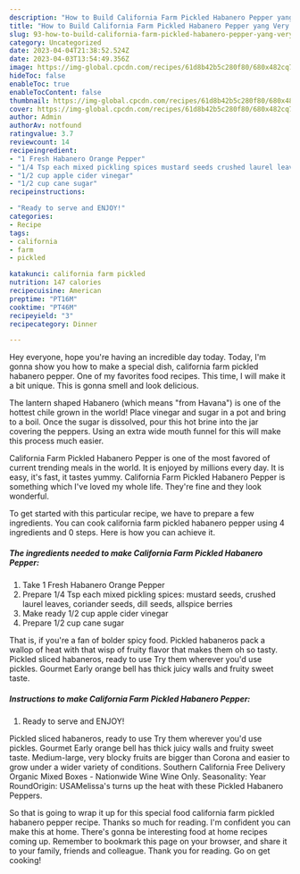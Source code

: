 ```yaml
---
description: "How to Build California Farm Pickled Habanero Pepper yang Very Delicious}"
title: "How to Build California Farm Pickled Habanero Pepper yang Very Delicious}"
slug: 93-how-to-build-california-farm-pickled-habanero-pepper-yang-very-delicious
category: Uncategorized
date: 2023-04-04T21:38:52.524Z
date: 2023-04-03T13:54:49.356Z
image: https://img-global.cpcdn.com/recipes/61d8b42b5c280f80/680x482cq70/california-farm-pickled-habanero-pepper-recipe-main-photo.jpg
hideToc: false
enableToc: true
enableTocContent: false
thumbnail: https://img-global.cpcdn.com/recipes/61d8b42b5c280f80/680x482cq70/california-farm-pickled-habanero-pepper-recipe-main-photo.jpg
cover: https://img-global.cpcdn.com/recipes/61d8b42b5c280f80/680x482cq70/california-farm-pickled-habanero-pepper-recipe-main-photo.jpg
author: Admin
authorAv: notfound
ratingvalue: 3.7
reviewcount: 14
recipeingredient:
- "1 Fresh Habanero Orange Pepper"
- "1/4 Tsp each mixed pickling spices mustard seeds crushed laurel leaves coriander seeds dill seeds allspice berries"
- "1/2 cup apple cider vinegar"
- "1/2 cup cane sugar"
recipeinstructions:

- "Ready to serve and ENJOY!"
categories:
- Recipe
tags:
- california
- farm
- pickled

katakunci: california farm pickled 
nutrition: 147 calories
recipecuisine: American
preptime: "PT16M"
cooktime: "PT46M"
recipeyield: "3"
recipecategory: Dinner

---
```



Hey everyone, hope you're having an incredible day today. Today, I'm gonna show you how to make a special dish, california farm pickled habanero pepper. One of my favorites food recipes. This time, I will make it a bit unique. This is gonna smell and look delicious.

The lantern shaped Habanero (which means &#34;from Havana&#34;) is one of the hottest chile grown in the world! Place vinegar and sugar in a pot and bring to a boil. Once the sugar is dissolved, pour this hot brine into the jar covering the peppers. Using an extra wide mouth funnel for this will make this process much easier.

California Farm Pickled Habanero Pepper is one of the most favored of current trending meals in the world. It is enjoyed by millions every day. It is easy, it's fast, it tastes yummy. California Farm Pickled Habanero Pepper is something which I've loved my whole life. They're fine and they look wonderful.


To get started with this particular recipe, we have to prepare a few ingredients. You can cook california farm pickled habanero pepper using 4 ingredients and 0 steps. Here is how you can achieve it.

<!--inarticleads1-->

##### The ingredients needed to make California Farm Pickled Habanero Pepper:

1. Take 1 Fresh Habanero Orange Pepper
1. Prepare 1/4 Tsp each mixed pickling spices: mustard seeds, crushed laurel leaves, coriander seeds, dill seeds, allspice berries
1. Make ready 1/2 cup apple cider vinegar
1. Prepare 1/2 cup cane sugar


That is, if you&#39;re a fan of bolder spicy food. Pickled habaneros pack a wallop of heat with that wisp of fruity flavor that makes them oh so tasty. Pickled sliced habaneros, ready to use Try them wherever you&#39;d use pickles. Gourmet Early orange bell has thick juicy walls and fruity sweet taste. 

<!--inarticleads2-->

##### Instructions to make California Farm Pickled Habanero Pepper:


1. Ready to serve and ENJOY!

Pickled sliced habaneros, ready to use Try them wherever you&#39;d use pickles. Gourmet Early orange bell has thick juicy walls and fruity sweet taste. Medium-large, very blocky fruits are bigger than Corona and easier to grow under a wider variety of conditions. Southern California Free Delivery Organic Mixed Boxes - Nationwide Wine Wine Only. Seasonality: Year RoundOrigin: USAMelissa&#39;s turns up the heat with these Pickled Habanero Peppers. 

So that is going to wrap it up for this special food california farm pickled habanero pepper recipe. Thanks so much for reading. I'm confident you can make this at home. There's gonna be interesting food at home recipes coming up. Remember to bookmark this page on your browser, and share it to your family, friends and colleague. Thank you for reading. Go on get cooking!
